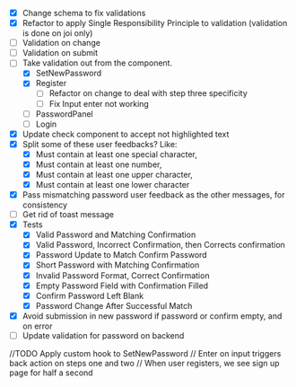 - [x] Change schema to fix validations
- [x] Refactor to apply Single Responsibility Principle to validation (validation is done on joi only)
- [ ] Validation on change
- [ ] Validation on submit
- [ ] Take validation out from the component.
  - [x] SetNewPassword
  - [x] Register
    - [ ] Refactor on change to deal with step three specificity
    - [ ] Fix Input enter not working
  - [ ] PasswordPanel
  - [ ] Login
- [x] Update check component to accept not highlighted text
- [x] Split some of these user feedbacks? Like:
  - [x] Must contain at least one special character,
  - [x] Must contain at least one number,
  - [x] Must contain at least one upper character,
  - [x] Must contain at least one lower character
- [x] Pass mismatching password user feedback as the other messages, for consistency
- [ ] Get rid of toast message
- [x] Tests
  - [x] Valid Password and Matching Confirmation
  - [x] Valid Password, Incorrect Confirmation, then Corrects confirmation
  - [x] Password Update to Match Confirm Password
  - [x] Short Password with Matching Confirmation
  - [x] Invalid Password Format, Correct Confirmation
  - [x] Empty Password Field with Confirmation Filled
  - [x] Confirm Password Left Blank
  - [x] Password Change After Successful Match
- [x] Avoid submission in new password if password or confirm empty, and on error
- [ ] Update validation for password on backend

//TODO Apply custom hook to SetNewPassword
// Enter on input triggers back action on steps one and two
// When user registers, we see sign up page for half a second
